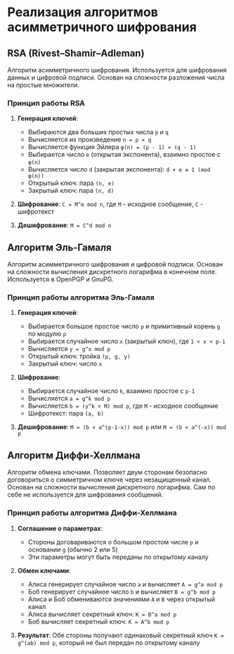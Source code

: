 # Реализация алгоритмов асимметричного шифрования

## RSA (Rivest–Shamir–Adleman)

Алгоритм асимметричного шифрования. Используется для шифрования данных и цифровой подписи. Основан на сложности разложения числа на простые множители.

### Принцип работы RSA

1. **Генерация ключей**:
   - Выбираются два больших простых числа `p` и `q`
   - Вычисляется их произведение `n = p × q`
   - Вычисляется функция Эйлера `φ(n) = (p - 1) × (q - 1)`
   - Выбирается число `e` (открытая экспонента), взаимно простое с `φ(n)`
   - Вычисляется число `d` (закрытая экспонента): `d × e ≡ 1 (mod φ(n))`
   - Открытый ключ: пара `(n, e)`
   - Закрытый ключ: пара `(n, d)`

2. **Шифрование**: `C = M^e mod n`, где `M` - исходное сообщение, `C` - шифротекст

3. **Дешифрование**: `M = C^d mod n`

## Алгоритм Эль-Гамаля

Алгоритм асимметричного шифрования и цифровой подписи. Основан на сложности вычисления дискретного логарифма в конечном поле. Используется в OpenPGP и GnuPG.

### Принцип работы алгоритма Эль-Гамаля

1. **Генерация ключей**:
   - Выбирается большое простое число `p` и примитивный корень `g` по модулю `p`
   - Выбирается случайное число `x` (закрытый ключ), где `1 < x < p-1`
   - Вычисляется `y = g^x mod p`
   - Открытый ключ: тройка `(p, g, y)`
   - Закрытый ключ: число `x`

2. **Шифрование**:
   - Выбирается случайное число `k`, взаимно простое с `p-1`
   - Вычисляется `a = g^k mod p`
   - Вычисляется `b = (y^k × M) mod p`, где `M` - исходное сообщение
   - Шифротекст: пара `(a, b)`

3. **Дешифрование**: `M = (b × a^(p-1-x)) mod p` или `M = (b × a^(-x)) mod p`

## Алгоритм Диффи-Хеллмана

Алгоритм обмена ключами. Позволяет двум сторонам безопасно договориться о симметричном ключе через незащищенный канал. Основан на сложности вычисления дискретного логарифма. Сам по себе не используется для шифрования сообщений.

### Принцип работы алгоритма Диффи-Хеллмана

1. **Соглашение о параметрах**:
   - Стороны договариваются о большом простом числе `p` и основании `g` (обычно 2 или 5)
   - Эти параметры могут быть переданы по открытому каналу

2. **Обмен ключами**:
   - Алиса генерирует случайное число `a` и вычисляет `A = g^a mod p`
   - Боб генерирует случайное число `b` и вычисляет `B = g^b mod p`
   - Алиса и Боб обмениваются значениями `A` и `B` через открытый канал
   - Алиса вычисляет секретный ключ: `K = B^a mod p`
   - Боб вычисляет секретный ключ: `K = A^b mod p`

3. **Результат**: Обе стороны получают одинаковый секретный ключ `K = g^(ab) mod p`, который не был передан по открытому каналу